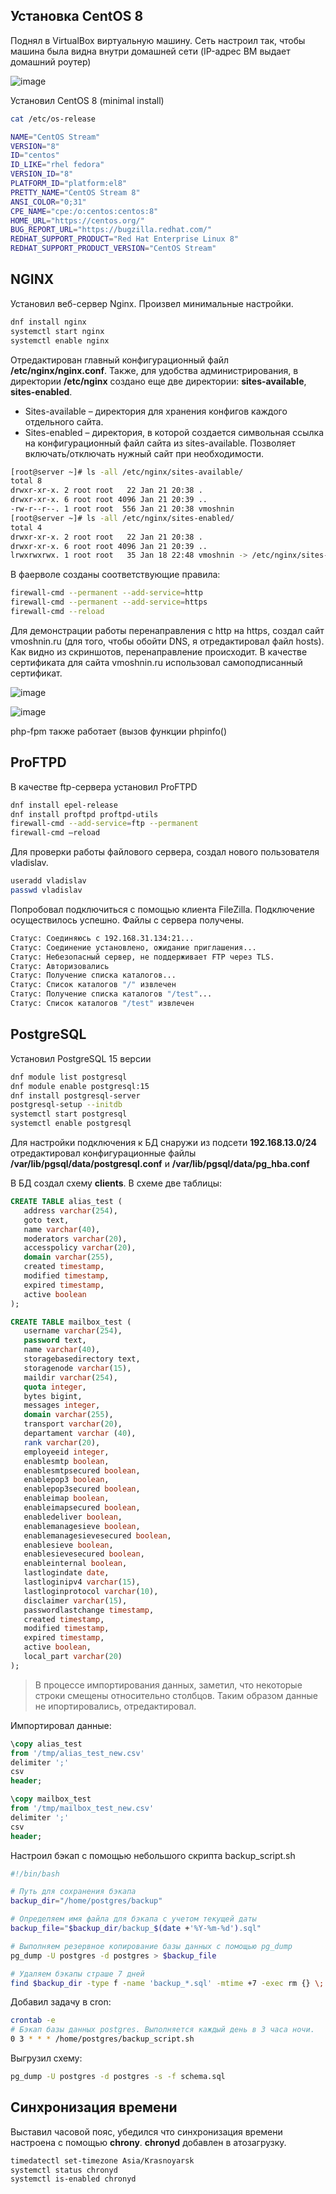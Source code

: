 ## Установка CentOS 8
Поднял в VirtualBox виртуальную машину. Сеть настроил так, чтобы машина была видна внутри домашней сети (IP-адрес ВМ выдает домашний роутер)

![image](https://github.com/hello-Vladislav/task/assets/29102877/00d271ea-d163-4828-a6b3-3abbe3838149)

Установил CentOS 8 (minimal install)
```sh
cat /etc/os-release
```
```sh
NAME="CentOS Stream"
VERSION="8"
ID="centos"
ID_LIKE="rhel fedora"
VERSION_ID="8"
PLATFORM_ID="platform:el8"
PRETTY_NAME="CentOS Stream 8"
ANSI_COLOR="0;31"
CPE_NAME="cpe:/o:centos:centos:8"
HOME_URL="https://centos.org/"
BUG_REPORT_URL="https://bugzilla.redhat.com/"
REDHAT_SUPPORT_PRODUCT="Red Hat Enterprise Linux 8"
REDHAT_SUPPORT_PRODUCT_VERSION="CentOS Stream"
```
## NGINX
Установил веб-сервер Nginx. Произвел минимальные настройки. 
```sh
dnf install nginx
systemctl start nginx
systemctl enable nginx
```
Отредактирован главный конфигурационный файл **/etc/nginx/nginx.conf**. Также, для удобства администрирования, в директории **/etc/nginx** создано еще две директории: **sites-available**, **sites-enabled**.  
- Sites-available – директория для хранения конфигов каждого отдельного сайта.
- Sites-enabled – директория, в которой создается символьная ссылка на конфигурационный файл сайта из sites-available. Позволяет включать/отключать нужный сайт при необходимости.

```sh
[root@server ~]# ls -all /etc/nginx/sites-available/
total 8
drwxr-xr-x. 2 root root   22 Jan 21 20:38 .
drwxr-xr-x. 6 root root 4096 Jan 21 20:39 ..
-rw-r--r--. 1 root root  556 Jan 21 20:38 vmoshnin
[root@server ~]# ls -all /etc/nginx/sites-enabled/
total 4
drwxr-xr-x. 2 root root   22 Jan 21 20:38 .
drwxr-xr-x. 6 root root 4096 Jan 21 20:39 ..
lrwxrwxrwx. 1 root root   35 Jan 18 22:48 vmoshnin -> /etc/nginx/sites-available/vmoshnin
```

В фаерволе созданы соответствующие правила:
```sh
firewall-cmd --permanent --add-service=http 
firewall-cmd --permanent --add-service=https
firewall-cmd --reload
```
Для демонстрации работы перенаправления с http на https, создал сайт vmoshnin.ru (для того, чтобы обойти DNS, я отредактировал файл hosts).
Как видно из скриншотов, перенаправление происходит. В качестве сертификата для сайта vmoshnin.ru использовал самоподписанный сертификат. 

![image](https://github.com/hello-Vladislav/task/assets/29102877/45aa1855-eea5-4fc9-ac42-4cf0ffd6e2dc)

![image](https://github.com/hello-Vladislav/task/assets/29102877/893dbc8f-9fe0-4c8b-b2d4-32165bc1787a)

php-fpm также работает (вызов функции phpinfo()

## ProFTPD
В качестве ftp-сервера установил ProFTPD
```sh
dnf install epel-release
dnf install proftpd proftpd-utils
firewall-cmd --add-service=ftp --permanent
firewall-cmd –reload
```
Для проверки работы файлового сервера, создал нового пользователя vladislav. 

```sh
useradd vladislav
passwd vladislav
```

Попробовал подключиться с помощью клиента FileZilla. Подключение осуществилось успешно. Файлы с сервера получены. 
```sh
Статус:	Соединяюсь с 192.168.31.134:21...
Статус:	Соединение установлено, ожидание приглашения...
Статус:	Небезопасный сервер, не поддерживает FTP через TLS.
Статус:	Авторизовались
Статус:	Получение списка каталогов...
Статус:	Список каталогов "/" извлечен
Статус:	Получение списка каталогов "/test"...
Статус:	Список каталогов "/test" извлечен
```
## PostgreSQL
Установил PostgreSQL 15 версии
```sh
dnf module list postgresql
dnf module enable postgresql:15
dnf install postgresql-server
postgresql-setup --initdb
systemctl start postgresql
systemctl enable postgresql
```
Для настройки подключения к БД снаружи из подсети **192.168.13.0/24** отредактировал конфигурационные файлы **/var/lib/pgsql/data/postgresql.conf** и **/var/lib/pgsql/data/pg_hba.conf**

В БД создал схему **clients**. В схеме две таблицы:

```sql
CREATE TABLE alias_test (
   address varchar(254),
   goto text,
   name varchar(40),
   moderators varchar(20),
   accesspolicy varchar(20),
   domain varchar(255),
   created timestamp,
   modified timestamp,
   expired timestamp,
   active boolean
);

CREATE TABLE mailbox_test (
   username varchar(254),
   password text,
   name varchar(40),
   storagebasedirectory text,
   storagenode varchar(15),
   maildir varchar(254),
   quota integer,
   bytes bigint,
   messages integer,
   domain varchar(255),
   transport varchar(20),
   departament varchar (40),
   rank varchar(20),
   employeeid integer,
   enablesmtp boolean,
   enablesmtpsecured boolean,
   enablepop3 boolean,
   enablepop3secured boolean,
   enableimap boolean,
   enableimapsecured boolean,
   enabledeliver boolean,
   enablemanagesieve boolean,
   enablemanagesievesecured boolean,
   enablesieve boolean,
   enablesievesecured boolean,
   enableinternal boolean,
   lastlogindate date,
   lastloginipv4 varchar(15),
   lastloginprotocol varchar(10),
   disclaimer varchar(15),
   passwordlastchange timestamp,
   created timestamp,
   modified timestamp,
   expired timestamp,
   active boolean,
   local_part varchar(20)
);

```

> В процессе импортирования данных, заметил, что некоторые строки смещены относительно столбцов. Таким образом данные не ипортировались, отредактировал.

Импортировал данные:

```sql
\copy alias_test
from '/tmp/alias_test_new.csv'
delimiter ';'
csv
header;

\copy mailbox_test
from '/tmp/mailbox_test_new.csv'
delimiter ';'
csv
header;
```

Настроил бэкап с помощью небольшого скрипта backup_script.sh

```sh
#!/bin/bash

# Путь для сохранения бэкапа
backup_dir="/home/postgres/backup"

# Определяем имя файла для бэкапа с учетом текущей даты
backup_file="$backup_dir/backup_$(date +'%Y-%m-%d').sql"

# Выполняем резервное копирование базы данных с помощью pg_dump
pg_dump -U postgres -d postgres > $backup_file

# Удаляем бэкапы страше 7 дней
find $backup_dir -type f -name 'backup_*.sql' -mtime +7 -exec rm {} \;
```

Добавил задачу в cron:

```sh
crontab -e
# Бэкап базы данных postgres. Выполняется каждый день в 3 часа ночи.
0 3 * * * /home/postgres/backup_script.sh
```

Выгрузил схему:
```sh
pg_dump -U postgres -d postgres -s -f schema.sql
```

## Синхронизация времени

Выставил часовой пояс, убедился что синхронизация времени настроена с помощью **chrony**. **chronyd** добавлен в атозагрузку. 
```sh
timedatectl set-timezone Asia/Krasnoyarsk
systemctl status chronyd
systemctl is-enabled chronyd
```
